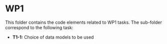 # WP1

This folder contains the code elements related to WP1 tasks.
The sub-folder correspond to the following task:

- **T1-1:** Choice of data models to be used
